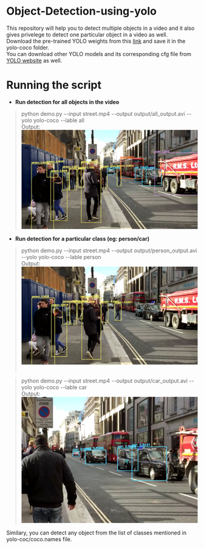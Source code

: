 # Object-Detection-using-yolo
This repository will help you to detect multiple objects in a video and it also gives privelege to detect one particular object in a video as well. \
Download the pre-trained YOLO weights from this [link](https://drive.google.com/drive/folders/1OF3MJGXVZKgDZ9f4E--3JH0AJdC6Sk2o?usp=sharing) and save it in the yolo-coco folder.\
You can download other YOLO models and its corresponding cfg file from [YOLO website](https://pjreddie.com/darknet/yolo/) as well.

# Running the script

- **Run detection for all objects in the video**
> python demo.py --input street.mp4 --output output/all_output.avi --yolo yolo-coco --lable all <br/>
Output:
![ouput](https://github.com/gayatripradhan/Object-Detection-using-yolo/blob/master/pictures/all.PNG)
 
- **Run detection for a particular class (eg: person/car)**

> python demo.py --input street.mp4 --output output/person_output.avi --yolo yolo-coco --lable person <br/>
 Output:
![ouput](https://github.com/gayatripradhan/Object-Detection-using-yolo/blob/master/pictures/people.PNG) <br/><br/>

> python demo.py --input street.mp4 --output output/car_output.avi --yolo yolo-coco --lable car <br/>
 Output: 
![output](https://github.com/gayatripradhan/Object-Detection-using-yolo/blob/master/pictures/car.PNG) <br/>

Similary, you can detect any object from the list of classes mentioned in yolo-coc/coco.names file.
